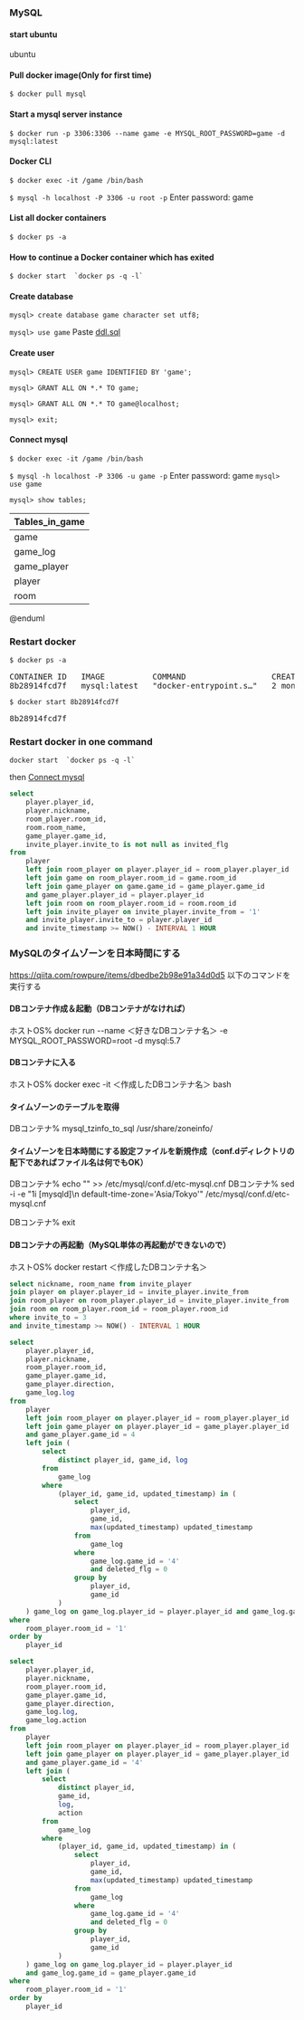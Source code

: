 ### MySQL
#### start ubuntu
ubuntu

#### Pull docker image(Only for first time)
`$ docker pull mysql`

#### Start a mysql server instance
`$ docker run -p 3306:3306 --name game -e MYSQL_ROOT_PASSWORD=game -d mysql:latest `

#### Docker CLI
`$ docker exec -it /game /bin/bash`

`$ mysql -h localhost -P 3306 -u root -p`
Enter password: game

#### List all docker containers
`$ docker ps -a`

#### How to continue a Docker container which has exited
```
$ docker start  `docker ps -q -l`
```

#### Create database
`mysql> create database game character set utf8;`

`mysql> use game`
Paste [ddl.sql](./ddl/ddl.sql)

#### Create user
`mysql> CREATE USER game IDENTIFIED BY 'game';`

`mysql> GRANT ALL ON *.* TO game;`

`mysql> GRANT ALL ON *.* TO game@localhost;`

`mysql> exit;`

#### Connect mysql

`$ docker exec -it /game /bin/bash`

`$ mysql -h localhost -P 3306 -u game -p`
Enter password: game
`mysql> use game`

`mysql> show tables;`

| Tables_in_game |
| -------------- |
| game           |
| game_log       |
| game_player    |
| player         |
| room           |


@enduml

### Restart docker 
`$ docker ps -a`
<pre>
CONTAINER ID   IMAGE          COMMAND                  CREATED        STATUS                       PORTS                                                  NAMES
8b28914fcd7f   mysql:latest   "docker-entrypoint.s…"   2 months ago   Exited (255) 4 minutes ago   0.0.0.0:3306->3306/tcp, :::3306->3306/tcp, 33060/tcp   game
</pre>
`$ docker start 8b28914fcd7f`
<pre>
8b28914fcd7f
</pre>
### Restart docker in one command 
```
docker start  `docker ps -q -l`
```
then [Connect mysql](#connect-mysql)


```sql
select
    player.player_id,
    player.nickname,
    room_player.room_id,
    room.room_name,
    game_player.game_id,
    invite_player.invite_to is not null as invited_flg
from
    player
    left join room_player on player.player_id = room_player.player_id
    left join game on room_player.room_id = game.room_id
    left join game_player on game.game_id = game_player.game_id
    and game_player.player_id = player.player_id
    left join room on room_player.room_id = room.room_id
    left join invite_player on invite_player.invite_from = '1'
    and invite_player.invite_to = player.player_id
    and invite_timestamp >= NOW() - INTERVAL 1 HOUR
```

### MySQLのタイムゾーンを日本時間にする
https://qiita.com/rowpure/items/dbedbe2b98e91a34d0d5
以下のコマンドを実行する

#### DBコンテナ作成＆起動（DBコンテナがなければ）
ホストOS% docker run --name ＜好きなDBコンテナ名＞ -e MYSQL_ROOT_PASSWORD=root -d mysql:5.7
#### DBコンテナに入る
ホストOS% docker exec -it ＜作成したDBコンテナ名＞ bash
#### タイムゾーンのテーブルを取得
DBコンテナ% mysql_tzinfo_to_sql /usr/share/zoneinfo/
#### タイムゾーンを日本時間にする設定ファイルを新規作成（conf.dディレクトリの配下であればファイル名は何でもOK）
DBコンテナ% echo "" >> /etc/mysql/conf.d/etc-mysql.cnf
DBコンテナ% sed -i -e "1i [mysqld]\n    default-time-zone='Asia/Tokyo'" /etc/mysql/conf.d/etc-mysql.cnf

DBコンテナ% exit
#### DBコンテナの再起動（MySQL単体の再起動ができないので）
ホストOS% docker restart ＜作成したDBコンテナ名＞

```sql
select nickname, room_name from invite_player
join player on player.player_id = invite_player.invite_from
join room_player on room_player.player_id = invite_player.invite_from
join room on room_player.room_id = room_player.room_id
where invite_to = 3
and invite_timestamp >= NOW() - INTERVAL 1 HOUR
```



```sql
select
    player.player_id,
    player.nickname,
    room_player.room_id,
    game_player.game_id,
    game_player.direction,
    game_log.log
from
    player
    left join room_player on player.player_id = room_player.player_id
    left join game_player on player.player_id = game_player.player_id
    and game_player.game_id = 4
    left join (
        select
            distinct player_id, game_id, log
        from
            game_log
        where
            (player_id, game_id, updated_timestamp) in (
                select
                    player_id,
                    game_id,
                    max(updated_timestamp) updated_timestamp
                from
                    game_log
                where
                    game_log.game_id = '4'
                    and deleted_flg = 0
                group by
                    player_id,
                    game_id
            )
    ) game_log on game_log.player_id = player.player_id and game_log.game_id = game_player.game_id
where
    room_player.room_id = '1'
order by
    player_id
```

```sql
select
    player.player_id,
    player.nickname,
    room_player.room_id,
    game_player.game_id,
    game_player.direction,
    game_log.log,
    game_log.action
from
    player
    left join room_player on player.player_id = room_player.player_id
    left join game_player on player.player_id = game_player.player_id
    and game_player.game_id = '4'
    left join (
        select
            distinct player_id,
            game_id,
            log,
            action
        from
            game_log
        where
            (player_id, game_id, updated_timestamp) in (
                select
                    player_id,
                    game_id,
                    max(updated_timestamp) updated_timestamp
                from
                    game_log
                where
                    game_log.game_id = '4'
                    and deleted_flg = 0
                group by
                    player_id,
                    game_id
            )
    ) game_log on game_log.player_id = player.player_id
    and game_log.game_id = game_player.game_id
where
    room_player.room_id = '1'
order by
    player_id
```